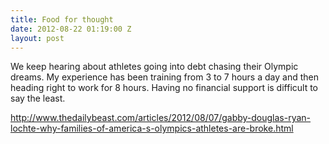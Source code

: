 ```yaml
---
title: Food for thought
date: 2012-08-22 01:19:00 Z
layout: post
---
```


We keep hearing about athletes going into debt chasing their Olympic dreams. My experience has been training from 3 to 7 hours a day and then heading right to work for 8 hours. Having no financial support is difficult to say the least.

http://www.thedailybeast.com/articles/2012/08/07/gabby-douglas-ryan-lochte-why-families-of-america-s-olympics-athletes-are-broke.html
